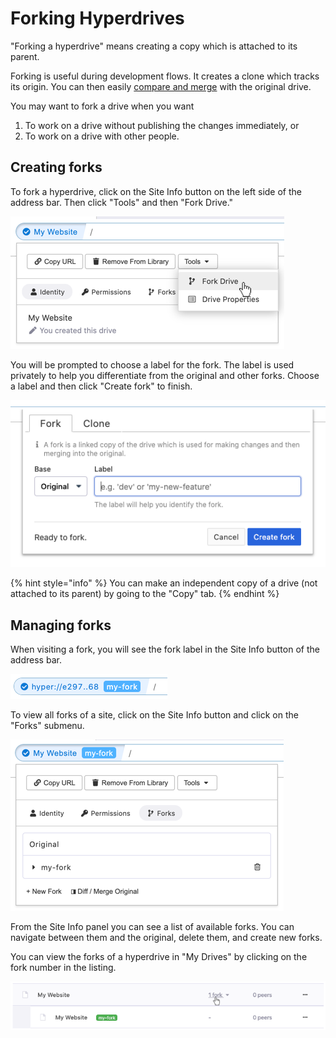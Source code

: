 # Forking Hyperdrives

"Forking a hyperdrive" means creating a copy which is attached to its parent.

Forking is useful during development flows. It creates a clone which tracks its origin. You can then easily [compare and merge](comparing-and-merging-hyperdrives.md) with the original drive.

You may want to fork a drive when you want

1. To work on a drive without publishing the changes immediately, or
2. To work on a drive with other people.

## Creating forks

To fork a hyperdrive, click on the Site Info button on the left side of the address bar. Then click "Tools" and then "Fork Drive."

![](../.gitbook/assets/fork-drive.png)

You will be prompted to choose a label for the fork. The label is used privately to help you differentiate from the original and other forks. Choose a label and then click "Create fork" to finish.

![](../.gitbook/assets/fork-drive-dialog.png)

{% hint style="info" %}
You can make an independent copy of a drive \(not attached to its parent\) by going to the "Copy" tab.
{% endhint %}

## Managing forks

When visiting a fork, you will see the fork label in the Site Info button of the address bar.

![Viewing a fork labeled &quot;my-fork.&quot;](../.gitbook/assets/fork-site-info.png)

To view all forks of a site, click on the Site Info button and click on the "Forks" submenu.

![](../.gitbook/assets/site-info-forks.png)

From the Site Info panel you can see a list of available forks. You can navigate between them and the original, delete them, and create new forks.

You can view the forks of a hyperdrive in "My Drives" by clicking on the fork number in the listing.

![](../.gitbook/assets/my-drives-forks.png)

